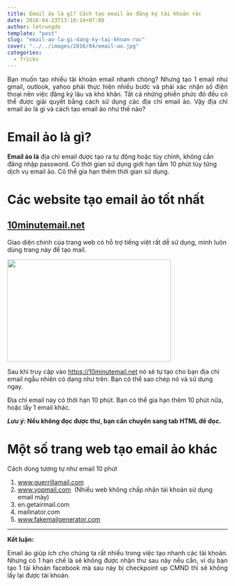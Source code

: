 ```yaml
---
title: Email ảo là gì? Cách tạo email ảo đăng ký tài khoản rác
date: 2016-04-23T13:18:14+07:00
author: letrungdo
template: "post"
slug: "email-ao-la-gi-dang-ky-tai-khoan-rac"
cover: "../../images/2016/04/email-ao.jpg"
categories:
  - Tricks
---
```

<p style="text-align: justify;">
  Bạn muốn&nbsp;tạo nhiều tài khoản email nhanh chóng? Nhưng tạo 1 email như gmail, outlook, yahoo phải thực hiện nhiều bước và phải&nbsp;xác nhận số điện thoại nên việc đăng ký lâu và khó khăn.&nbsp;Tất cả những phiền phức đó đều có thể được giải quyết bằng cách sử dụng các&nbsp;địa chỉ email ảo. Vậy địa chỉ email ảo là gì và cách tạo email ảo như thế nào?
</p>

# Email ảo là gì?

**Email ảo là** địa chỉ email được tạo ra tự động hoặc tùy chỉnh, không cần đăng nhập password. Có thời gian sử dụng giới hạn tầm 10 phút tùy từng dịch vụ email ảo. Có thể gia hạn thêm thời gian sử dụng.

# Các website tạo email ảo tốt nhất

## <a href="https://10minutemail.net/" target="_blank" rel="noopener">10minutemail.net</a>

Giao diện chính của trang web có hỗ trợ tiếng việt rất dễ sử dụng, mình luôn dùng trang này để tạo mail.

<img class="aligncenter size-full wp-image-1982" src="/media/2016/04/mail10minute-welcome.png" alt="" width="374" height="234" /> 

Sau khi truy cập vào&nbsp;<a href="https://10minutemail.net" target="_blank" rel="noopener">https://10minutemail.net</a> nó sẽ tự tạo cho bạn địa chỉ email ngẫu nhiên có dạng như trên. Bạn có thể sao chép nó và sử dụng ngay.

Địa chỉ email này có thời hạn 10 phút. Bạn có thể gia hạn thêm 10 phút nữa, hoặc lấy 1 email khác.

**_Lưu ý_: Nếu không đọc được thư, bạn cần chuyển sang tab HTML để đọc.**

# Một số trang web tạo email ảo khác

Cách dùng tương tự như email 10 phút

  1. www.guerrillamail.com
  2. www.yopmail.com &nbsp;(Nhiều web không chấp nhận tài khoản sử dụng email mày)
  3. en.getairmail.com
  4. mailinator.com
  5. www.fakemailgenerator.com

* * *

**Kết luận:**

<p style="text-align: justify;">
  Email ảo giúp ích cho chúng ta rất nhiều trong việc tạo nhanh các tài khoản. Nhưng có 1 hạn chế là sẽ không được nhận thư sau này nếu cần, ví dụ bạn tạo 1 tài khoản facebook mà sau này bị checkpoint up CMND thì sẽ không lấy lại được tài khoản.
</p>